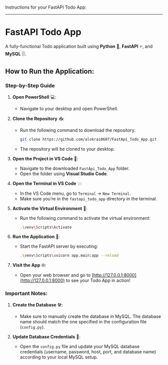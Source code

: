 Instructions for your FastAPI Todo App:

---

# FastAPI Todo App

A fully-functional Todo application built using **Python** 🐍, **FastAPI** ⚡, and **MySQL** 🗄️.

## How to Run the Application:

### Step-by-Step Guide

1. **Open PowerShell** 💻:
   - Navigate to your desktop and open PowerShell.

2. **Clone the Repository** 📥:
   - Run the following command to download the repository:
     ```bash
     git clone https://github.com/alokrai0607/FastApi_Todo_App.git
     ```
   - The repository will be cloned to your desktop.

3. **Open the Project in VS Code** 📝:
   - Navigate to the downloaded `FastApi_Todo_App` folder.
   - Open the folder using **Visual Studio Code**.

4. **Open the Terminal in VS Code** 💡:
   - In the VS Code menu, go to `Terminal` → `New Terminal`.
   - Make sure you’re in the `fastapi_todo_app` directory in the terminal.

5. **Activate the Virtual Environment** 🔄:
   - Run the following command to activate the virtual environment:
     ```bash
     .\venv\Scripts\Activate
     ```

6. **Run the Application** 🚀:
   - Start the FastAPI server by executing:
     ```bash
     .\venv\Scripts\uvicorn app.main:app --reload
     ```

7. **Visit the App** 🌐:
   - Open your web browser and go to [http://127.0.0.1:8000](http://127.0.0.1:8000) to see your Todo App in action!

### Important Notes:

1. **Create the Database** 🛠️:
   - Make sure to manually create the database in MySQL. The database name should match the one specified in the configuration file (`config.py`).

2. **Update Database Credentials** 🔐:
   - Open the `config.py` file and update your MySQL database credentials (username, password, host, port, and database name) according to your local MySQL setup.


